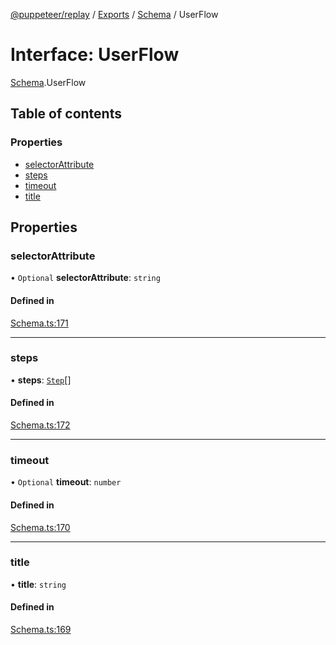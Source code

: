 [@puppeteer/replay](../README.md) / [Exports](../modules.md) / [Schema](../modules/Schema.md) / UserFlow

# Interface: UserFlow

[Schema](../modules/Schema.md).UserFlow

## Table of contents

### Properties

- [selectorAttribute](Schema.UserFlow.md#selectorattribute)
- [steps](Schema.UserFlow.md#steps)
- [timeout](Schema.UserFlow.md#timeout)
- [title](Schema.UserFlow.md#title)

## Properties

### selectorAttribute

• `Optional` **selectorAttribute**: `string`

#### Defined in

[Schema.ts:171](https://github.com/puppeteer/replay/blob/main/src/Schema.ts#L171)

___

### steps

• **steps**: [`Step`](../modules/Schema.md#step)[]

#### Defined in

[Schema.ts:172](https://github.com/puppeteer/replay/blob/main/src/Schema.ts#L172)

___

### timeout

• `Optional` **timeout**: `number`

#### Defined in

[Schema.ts:170](https://github.com/puppeteer/replay/blob/main/src/Schema.ts#L170)

___

### title

• **title**: `string`

#### Defined in

[Schema.ts:169](https://github.com/puppeteer/replay/blob/main/src/Schema.ts#L169)
